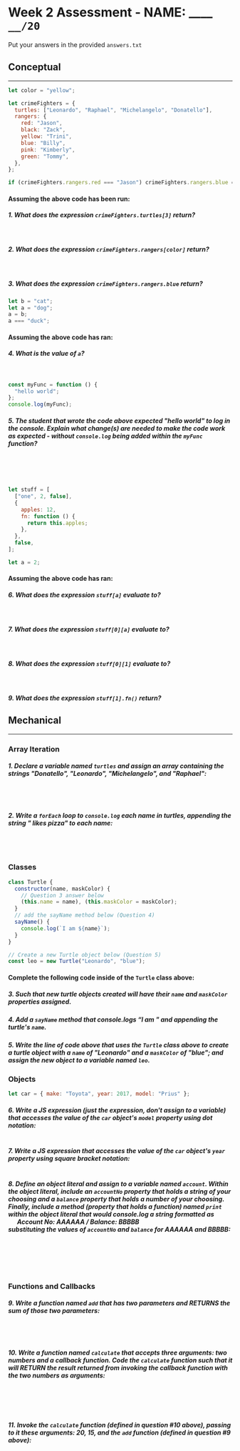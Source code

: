 # Week 2 Assessment - NAME: ****\_\_\_\_**** `__/20`

Put your answers in the provided `answers.txt`

## Conceptual

---

```js
let color = "yellow";

let crimeFighters = {
  turtles: ["Leonardo", "Raphael", "Michelangelo", "Donatello"],
  rangers: {
    red: "Jason",
    black: "Zack",
    yellow: "Trini",
    blue: "Billy",
    pink: "Kimberly",
    green: "Tommy",
  },
};

if (crimeFighters.rangers.red === "Jason") crimeFighters.rangers.blue = "Bob";
```

#### Assuming the above code has been run:

##### 1. What does the expression `crimeFighters.turtles[3]` return?

<br>

##### 2. What does the expression `crimeFighters.rangers[color]` return?

<br>

##### 3. What does the expression `crimeFighters.rangers.blue` return?

```js
let b = "cat";
let a = "dog";
a = b;
a === "duck";
```

#### Assuming the above code has ran:

##### 4. What is the value of `a`?

<br>

```js
const myFunc = function () {
  "hello world";
};
console.log(myFunc);
```

##### 5. The student that wrote the code above expected "hello world" to log in the console. Explain what change(s) are needed to make the code work as expected - without `console.log` being added within the `myFunc` function?

<br><br><br>

```js
let stuff = [
  ["one", 2, false],
  {
    apples: 12,
    fn: function () {
      return this.apples;
    },
  },
  false,
];

let a = 2;
```

#### Assuming the above code has ran:

##### 6. What does the expression `stuff[a]` evaluate to?

<br>

##### 7. What does the expression `stuff[0][a]` evaluate to?

<br>

##### 8. What does the expression `stuff[0][1]` evaluate to?

<br>

##### 9. What does the expression `stuff[1].fn()` return?

## Mechanical

---

### Array Iteration

##### 1. Declare a variable named `turtles` and assign an array containing the strings "Donatello", "Leonardo", "Michelangelo", and "Raphael":

<br><br>

##### 2. Write a `forEach` loop to `console.log` each name in _turtles_, appending the string " likes pizza" to each name:

<br><br>

### Classes

```js
class Turtle {
  constructor(name, maskColor) {
    // Question 3 answer below
    (this.name = name), (this.maskColor = maskColor);
  }
  // add the sayName method below (Question 4)
  sayName() {
    console.log(`I am ${name}`);
  }
}

// Create a new Turtle object below (Question 5)
const leo = new Turtle("Leonardo", "blue");
```

#### Complete the following code inside of the `Turtle` class above:

##### 3. Such that new turtle objects created will have their `name` and `maskColor` properties assigned.

##### 4. Add a `sayName` method that console.logs “I am " and appending the turtle's `name`.

##### 5. Write the line of code above that uses the `Turtle` class above to create a turtle object with a `name` of "Leonardo" and a `maskColor` of "blue"; and assign the new object to a variable named `leo`.

### Objects

```js
let car = { make: "Toyota", year: 2017, model: "Prius" };
```

##### 6. Write a JS expression (just the expression, don't assign to a variable) that **accesses** the value of the `car` object's `model` property using **dot notation**:<br><br>

##### 7. Write a JS expression that **accesses** the value of the `car` object's `year` property using **square bracket notation**:<br><br>

##### 8. Define an object literal and assign to a variable named `account`. Within the object literal, include an `accountNo` property that holds a string of your choosing and a `balance` property that holds a number of your choosing. Finally, include a method (property that holds a function) named `print` within the object literal that would console.log a string formatted as<br>&nbsp;&nbsp;&nbsp;&nbsp;&nbsp;&nbsp;**Account No: AAAAAA / Balance: BBBBB**<br>substituting the values of `accountNo` and `balance` for AAAAAA and BBBBB:<br><br><br><br><br><br>

### Functions and Callbacks

##### 9. Write a function named `add` that has two parameters and RETURNS the sum of those two parameters:

<br><br>

##### 10. Write a function named `calculate` that accepts three arguments: two numbers and a callback function. Code the `calculate` function such that it will RETURN the result returned from invoking the callback function with the two numbers as arguments:

<br><br><br>

##### 11. Invoke the `calculate` function (defined in question #10 above), passing to it these arguments: 20, 15, and the `add` function (defined in question #9 above):

<br><br>
